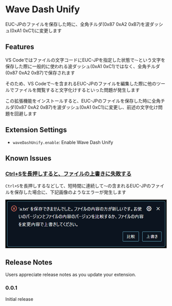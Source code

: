 # Wave Dash Unify

EUC-JPのファイルを保存した時に、全角チルダ(0x87 0xA2 0xB7)を波ダッシュ(0xA1 0xC1)に変更します

## Features

VS Codeではファイルの文字コードにEUC-JPを指定した状態で`～`という文字を保存した際に一般的に使われる波ダッシュ(0xA1 0xC1)ではなく、全角チルダ(0x87 0xA2 0xB7)で保存されます

そのため、VS Codeで`～`を含まれるEUC-JPのファイルを編集した際に他のツールでファイルを閲覧すると文字化けするといった問題が発生します

この拡張機能をインストールすると、EUC-JPのファイルを保存した時に全角チルダ(0x87 0xA2 0xB7)を波ダッシュ(0xA1 0xC1)に変更し、前述の文字化け問題を回避します

## Extension Settings

* `waveDashUnify.enable`: Enable Wave Dash Unify

## Known Issues

### [Ctrl+Sを長押しすると、ファイルの上書きに失敗する](https://github.com/yutotnh/wave-dash-unify/issues/13)

`Ctrl+S`を長押しするなどして、短時間に連続して`～`の含まれるEUC-JPのファイルを保存した場合に、下記画像のようなエラーが発生します

![overwrite error](./doc/overwrite-error.png)

## Release Notes

Users appreciate release notes as you update your extension.

### 0.0.1

Initial release
